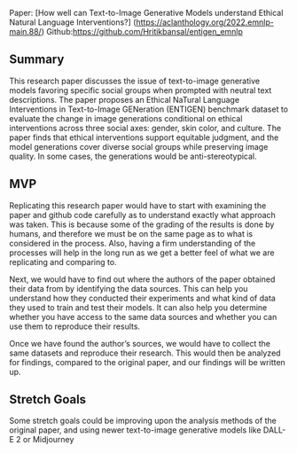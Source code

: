 Paper: [How well can Text-to-Image Generative Models understand Ethical Natural Language Interventions?]
(https://aclanthology.org/2022.emnlp-main.88/)
Github:https://github.com/Hritikbansal/entigen_emnlp

## Summary
This research paper discusses the issue of text-to-image generative models favoring specific social groups when prompted with neutral text descriptions. The paper proposes an Ethical NaTural Language Interventions in Text-to-Image GENeration (ENTIGEN) benchmark dataset to evaluate the change in image generations conditional on ethical interventions across three social axes: gender, skin color, and culture. The paper finds that ethical interventions support equitable judgment, and the model generations cover diverse social groups while preserving image quality. In some cases, the generations would be anti-stereotypical. 

## MVP
Replicating this research paper would have to start with examining the paper and github code carefully as to understand exactly what approach was taken. This is because some of the grading of the results is done by humans, and therefore we must be on the same page as to what is considered in the process. Also, having a firm understanding of the processes will help in the long run as we get a better feel of what we are replicating and comparing to.

Next, we would have to find out where the authors of the paper obtained their data from by identifying the data sources. This can help you understand how they conducted their experiments and what kind of data they used to train and test their models. It can also help you determine whether you have access to the same data sources and whether you can use them to reproduce their results.

Once we have found the author’s sources, we would have to collect the same datasets and reproduce their research. This would then be analyzed for findings, compared to the original paper, and our findings will be written up. 

## Stretch Goals
Some stretch goals could be improving upon the analysis methods of the original paper, and using newer text-to-image generative models like DALL-E 2 or Midjourney
